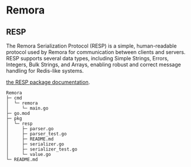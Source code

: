 # Remora

## RESP

The Remora Serialization Protocol (RESP) is a simple, human-readable protocol used by Remora for communication between clients and servers. RESP supports several data types, including Simple Strings, Errors, Integers, Bulk Strings, and Arrays, enabling robust and correct message handling for Redis-like systems.

[the RESP package documentation](./pkg/resp/README.md).
```
Remora
├─ cmd
│  └─ remora
│     └─ main.go
├─ go.mod
├─ pkg
│  └─ resp
│     ├─ parser.go
│     ├─ parser_test.go
│     ├─ README.md
│     ├─ serializer.go
│     ├─ serializer_test.go
│     └─ value.go
└─ README.md

```